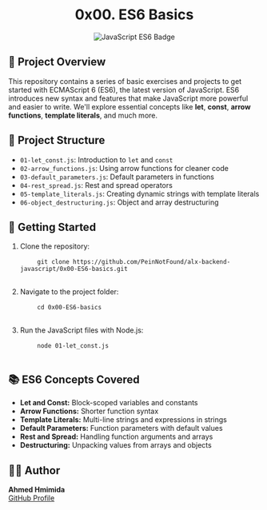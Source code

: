 <h1 align="center">0x00. ES6 Basics</h1>

<p align="center">
  <img src="https://img.shields.io/badge/JavaScript-ES6-blue.svg" alt="JavaScript ES6 Badge">
</p>

<h2>📜 Project Overview</h2>
<p>
  This repository contains a series of basic exercises and projects to get started with ECMAScript 6 (ES6), the latest version of JavaScript. ES6 introduces new syntax and features that make JavaScript more powerful and easier to write. We'll explore essential concepts like <strong>let</strong>, <strong>const</strong>, <strong>arrow functions</strong>, <strong>template literals</strong>, and much more.
</p>

<h2>📂 Project Structure</h2>
<ul>
  <li><code>01-let_const.js</code>: Introduction to <code>let</code> and <code>const</code></li>
  <li><code>02-arrow_functions.js</code>: Using arrow functions for cleaner code</li>
  <li><code>03-default_parameters.js</code>: Default parameters in functions</li>
  <li><code>04-rest_spread.js</code>: Rest and spread operators</li>
  <li><code>05-template_literals.js</code>: Creating dynamic strings with template literals</li>
  <li><code>06-object_destructuring.js</code>: Object and array destructuring</li>
</ul>

<h2>🚀 Getting Started</h2>
<ol>
  <li>Clone the repository:
    <pre>
    <code>git clone https://github.com/PeinNotFound/alx-backend-javascript/0x00-ES6-basics.git</code>
    </pre>
  </li>
  <li>Navigate to the project folder:
    <pre>
    <code>cd 0x00-ES6-basics</code>
    </pre>
  </li>
  <li>Run the JavaScript files with Node.js:
    <pre>
    <code>node 01-let_const.js</code>
    </pre>
  </li>
</ol>

<h2>📚 ES6 Concepts Covered</h2>
<ul>
  <li><strong>Let and Const:</strong> Block-scoped variables and constants</li>
  <li><strong>Arrow Functions:</strong> Shorter function syntax</li>
  <li><strong>Template Literals:</strong> Multi-line strings and expressions in strings</li>
  <li><strong>Default Parameters:</strong> Function parameters with default values</li>
  <li><strong>Rest and Spread:</strong> Handling function arguments and arrays</li>
  <li><strong>Destructuring:</strong> Unpacking values from arrays and objects</li>
</ul>

<h2>👨‍💻 Author</h2>
<p>
  <strong>Ahmed Hmimida</strong><br>
  <a href="https://github.com/PeinNotFound">GitHub Profile</a>
</p>


